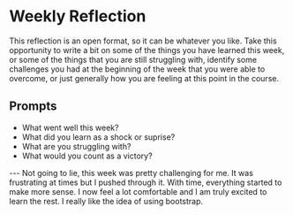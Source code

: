 # Weekly Reflection
This reflection is an open format, so it can be whatever you like. Take this opportunity to write a bit on some of the things you have learned this week, or some of the things that you are still struggling with, identify some challenges you had at the beginning of the week that you were able to overcome, or just generally how you are feeling at this point in the course.

## Prompts
- What went well this week?
- What did you learn as a shock or suprise?
- What are you struggling with?
- What would you count as a victory?

--- Not going to lie, this week was pretty challenging for me. It was frustrating at times but I pushed through it. With time, everything started to make more sense. I now feel a lot comfortable and I am truly excited to learn the rest. I really like the idea of using bootstrap. 
